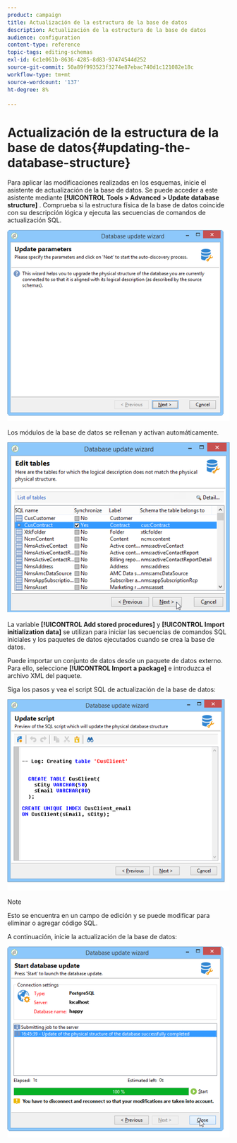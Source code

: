 ```yaml
---
product: campaign
title: Actualización de la estructura de la base de datos
description: Actualización de la estructura de la base de datos
audience: configuration
content-type: reference
topic-tags: editing-schemas
exl-id: 6c1e061b-8636-4285-8d83-97474544d252
source-git-commit: 50a89f993523f3274e87ebac740d1c121082e18c
workflow-type: tm+mt
source-wordcount: '137'
ht-degree: 8%

---
```


# Actualización de la estructura de la base de datos{#updating-the-database-structure}



Para aplicar las modificaciones realizadas en los esquemas, inicie el asistente de actualización de la base de datos. Se puede acceder a este asistente mediante **[!UICONTROL Tools > Advanced > Update database structure]** . Comprueba si la estructura física de la base de datos coincide con su descripción lógica y ejecuta las secuencias de comandos de actualización SQL.

![](assets/d_ncs_integration_schema_update.png)

Los módulos de la base de datos se rellenan y activan automáticamente.

![](assets/d_ncs_integration_schema_update_select.png)

La variable **[!UICONTROL Add stored procedures]** y **[!UICONTROL Import initialization data]** se utilizan para iniciar las secuencias de comandos SQL iniciales y los paquetes de datos ejecutados cuando se crea la base de datos.

Puede importar un conjunto de datos desde un paquete de datos externo. Para ello, seleccione **[!UICONTROL Import a package]** e introduzca el archivo XML del paquete.

Siga los pasos y vea el script SQL de actualización de la base de datos:

![](assets/d_ncs_integration_schema_update2.png)

>[!NOTE]
>
>Esto se encuentra en un campo de edición y se puede modificar para eliminar o agregar código SQL.

A continuación, inicie la actualización de la base de datos:

![](assets/d_ncs_integration_schema_update3.png)

